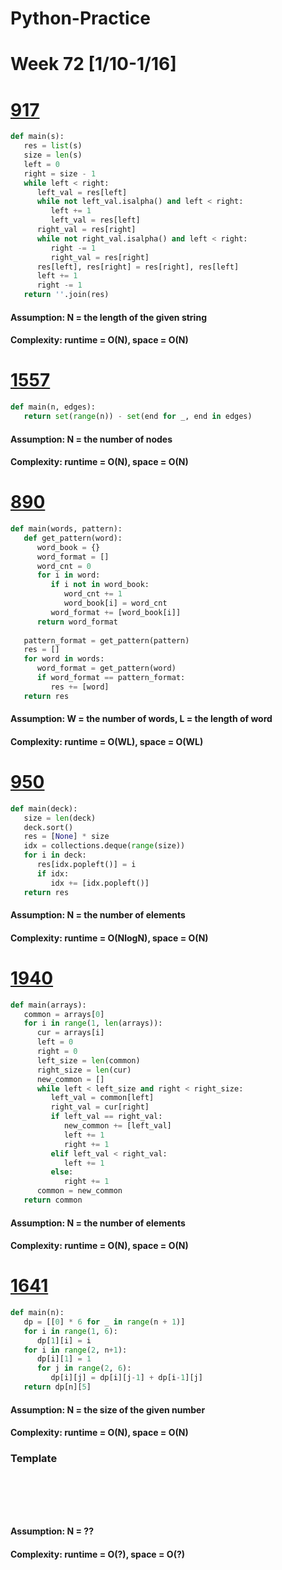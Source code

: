 # Python-Practice

# Week 72 [1/10-1/16]

# [917](https://leetcode.com/problems/reverse-only-letters/)
```python
def main(s):
   res = list(s)
   size = len(s)
   left = 0
   right = size - 1
   while left < right:
      left_val = res[left]
      while not left_val.isalpha() and left < right:
         left += 1
         left_val = res[left]
      right_val = res[right]
      while not right_val.isalpha() and left < right:
         right -= 1
         right_val = res[right]
      res[left], res[right] = res[right], res[left]
      left += 1
      right -= 1
   return ''.join(res)
```
#### Assumption: N = the length of the given string
#### Complexity: runtime = O(N), space = O(N)

# [1557](https://leetcode.com/problems/minimum-number-of-vertices-to-reach-all-nodes/)
```python
def main(n, edges):
   return set(range(n)) - set(end for _, end in edges)
```
#### Assumption: N = the number of nodes
#### Complexity: runtime = O(N), space = O(N)

# [890](https://leetcode.com/problems/find-and-replace-pattern/)
```python
def main(words, pattern):
   def get_pattern(word):
      word_book = {}
      word_format = []
      word_cnt = 0
      for i in word:
         if i not in word_book:
            word_cnt += 1
            word_book[i] = word_cnt
         word_format += [word_book[i]]
      return word_format
   
   pattern_format = get_pattern(pattern)
   res = []
   for word in words:
      word_format = get_pattern(word)
      if word_format == pattern_format:
         res += [word]
   return res
```
#### Assumption: W = the number of words, L = the length of word
#### Complexity: runtime = O(WL), space = O(WL)

# [950](https://leetcode.com/problems/reveal-cards-in-increasing-order/)
```python
def main(deck):
   size = len(deck)
   deck.sort()
   res = [None] * size
   idx = collections.deque(range(size))
   for i in deck:
      res[idx.popleft()] = i
      if idx:
         idx += [idx.popleft()]
   return res
```
#### Assumption: N = the number of elements
#### Complexity: runtime = O(NlogN), space = O(N)

# [1940](https://leetcode.com/problems/longest-common-subsequence-between-sorted-arrays/)
```python
def main(arrays):
   common = arrays[0]
   for i in range(1, len(arrays)):
      cur = arrays[i]
      left = 0
      right = 0
      left_size = len(common)
      right_size = len(cur)
      new_common = []
      while left < left_size and right < right_size:
         left_val = common[left]
         right_val = cur[right]
         if left_val == right_val:
            new_common += [left_val]
            left += 1
            right += 1
         elif left_val < right_val:
            left += 1
         else:
            right += 1
      common = new_common
   return common
```
#### Assumption: N = the number of elements
#### Complexity: runtime = O(N), space = O(N)

# [1641](https://leetcode.com/problems/count-sorted-vowel-strings/)
```python
def main(n):
   dp = [[0] * 6 for _ in range(n + 1)]
   for i in range(1, 6):
      dp[1][i] = i
   for i in range(2, n+1):
      dp[i][1] = 1
      for j in range(2, 6):
         dp[i][j] = dp[i][j-1] + dp[i-1][j]
   return dp[n][5]
```
#### Assumption: N = the size of the given number
#### Complexity: runtime = O(N), space = O(N)

### Template
# []()
```sql
```

# []()
```python
```
#### Assumption: N = ??
#### Complexity: runtime = O(?), space = O(?)
